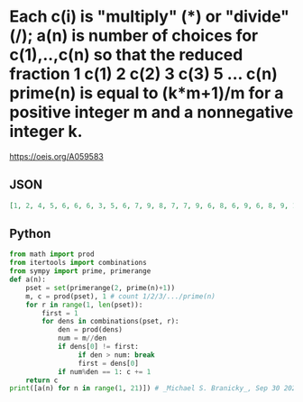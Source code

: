 # Each c\(i\) is "multiply" \(\*\) or "divide" \(/\); a\(n\) is number of choices for c\(1\),\.\.,c\(n\) so that the reduced fraction 1 c\(1\) 2 c\(2\) 3 c\(3\) 5 \.\.\. c\(n\) prime\(n\) is equal to \(k\*m\+1\)/m for a positive integer m and a nonnegative integer k\.
https://oeis.org/A059583
## JSON
```JSON
[1, 2, 4, 5, 6, 6, 6, 3, 5, 6, 7, 9, 8, 7, 7, 9, 6, 8, 6, 9, 6, 8, 9, 12, 11, 5, 9, 8, 7, 7, 11, 9, 11, 11, 9, 10]
```
## Python
```Python
from math import prod
from itertools import combinations
from sympy import prime, primerange
def a(n):
    pset = set(primerange(2, prime(n)+1))
    m, c = prod(pset), 1 # count 1/2/3/.../prime(n)
    for r in range(1, len(pset)):
        first = 1
        for dens in combinations(pset, r):
            den = prod(dens)
            num = m//den
            if dens[0] != first:
                 if den > num: break
                 first = dens[0]
            if num%den == 1: c += 1
    return c
print([a(n) for n in range(1, 21)]) # _Michael S. Branicky_, Sep 30 2022
```
